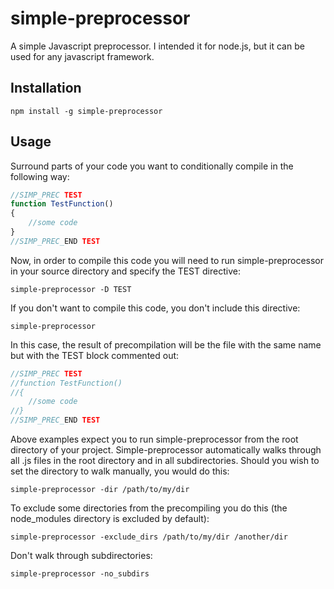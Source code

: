# simple-preprocessor

A simple Javascript preprocessor. I intended it for node.js, but it can be used for any javascript framework.

## Installation

```
npm install -g simple-preprocessor
```

## Usage
Surround parts of your code you want to conditionally compile in the following way:
```javascript
//SIMP_PREC TEST 
function TestFunction() 
{ 
    //some code 
} 
//SIMP_PREC_END TEST
```
Now, in order to compile this code you will need to run simple-preprocessor in your source directory and specify the TEST directive:
```
simple-preprocessor -D TEST
```
If you don't want to compile this code, you don't include this directive:
```
simple-preprocessor
```
In this case, the result of precompilation will be the file with the same name but with the TEST block commented out:
```javascript
//SIMP_PREC TEST 
//function TestFunction() 
//{ 
    //some code 
//} 
//SIMP_PREC_END TEST
```
Above examples expect you to run simple-preprocessor from the root directory of your project. Simple-preprocessor automatically walks through all .js files in the root directory and in all subdirectories. Should you wish to set the directory to walk manually, you would do this:
```
simple-preprocessor -dir /path/to/my/dir
```
To exclude some directories from the precompiling you do this (the node_modules directory is excluded by default):
```
simple-preprocessor -exclude_dirs /path/to/my/dir /another/dir
```
Don't walk through subdirectories:
```
simple-preprocessor -no_subdirs
```
